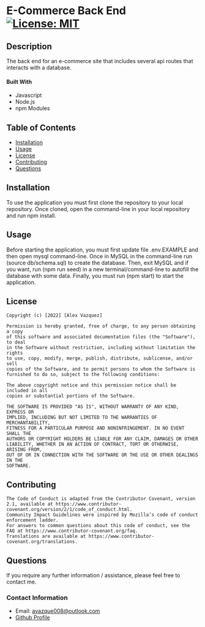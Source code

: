 # E-Commerce Back End [![License: MIT](https://img.shields.io/badge/License-MIT-yellow.svg)](https://opensource.org/licenses/MIT)

## Description

The back end for an e-commerce site that includes several api routes that interacts with a database.

#### Built With

* Javascript
* Node.js
* npm Modules

## Table of Contents

* [Installation](#installation)
* [Usage](#usage)
* [License](#license)
* [Contributing](#contributing)
* [Questions](#questions)

## Installation

 To use the application you must first clone the repository to your local repository. Once cloned, open the command-line in your local repository and run npm install.
 
## Usage

Before starting the application, you must first update file .env.EXAMPLE and then open mysql command-line. Once in MySQL in the command-line run (source db/schema.sql) to create the database. Then, exit MySQL and if you want, run (npm run seed) in a new terminal/command-line to autofill the database with some data. Finally, you must run (npm start) to start the application. 
 
## License

    Copyright (c) [2022] [Alex Vazquez]

    Permission is hereby granted, free of charge, to any person obtaining a copy
    of this software and associated documentation files (the "Software"), to deal
    in the Software without restriction, including without limitation the rights
    to use, copy, modify, merge, publish, distribute, sublicense, and/or sell
    copies of the Software, and to permit persons to whom the Software is
    furnished to do so, subject to the following conditions:

    The above copyright notice and this permission notice shall be included in all
    copies or substantial portions of the Software.

    THE SOFTWARE IS PROVIDED "AS IS", WITHOUT WARRANTY OF ANY KIND, EXPRESS OR
    IMPLIED, INCLUDING BUT NOT LIMITED TO THE WARRANTIES OF MERCHANTABILITY,
    FITNESS FOR A PARTICULAR PURPOSE AND NONINFRINGEMENT. IN NO EVENT SHALL THE
    AUTHORS OR COPYRIGHT HOLDERS BE LIABLE FOR ANY CLAIM, DAMAGES OR OTHER
    LIABILITY, WHETHER IN AN ACTION OF CONTRACT, TORT OR OTHERWISE, ARISING FROM,
    OUT OF OR IN CONNECTION WITH THE SOFTWARE OR THE USE OR OTHER DEALINGS IN THE
    SOFTWARE.
    

## Contributing

    The Code of Conduct is adapted from the Contributor Covenant, version 2.1, available at https://www.contributor-covenant.org/version/2/1/code_of_conduct.html.
    Community Impact Guidelines were inspired by Mozilla’s code of conduct enforcement ladder.
    For answers to common questions about this code of conduct, see the FAQ at https://www.contributor-covenant.org/faq. 
    Translations are available at https://www.contributor-covenant.org/translations.    
    

## Questions

If you require any further information / assistance, please feel free to contact me.

### Contact Information

* Email: avazque008@outlook.com
* [Github Profile](https://github.com/avazque008")
